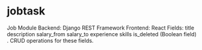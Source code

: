 # jobtask
Job Module Backend: Django REST Framework Frontend: React  Fields:  title description salary_from salary_to experience skills is_deleted (Boolean field) . CRUD operations for these fields.
